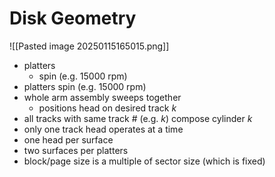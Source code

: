 # Disk Geometry
![[Pasted image 20250115165015.png]]
- platters
	- spin (e.g. 15000 rpm)
- platters spin (e.g. 15000 rpm)
- whole arm assembly sweeps together
	- positions head on desired track $k$
- all tracks with same track # (e.g. $k$) compose cylinder $k$
- only one track head operates at a time
- one head per surface
- two surfaces per platters
- block/page size is a multiple of sector size (which is fixed)